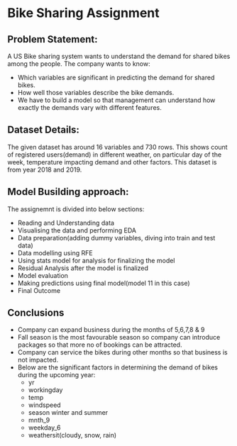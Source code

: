 # Bike Sharing Assignment
> 
## Problem Statement:
A US Bike sharing system wants to understand the demand for shared bikes among the people. The company wants to know:
- Which variables are significant in predicting the demand for shared bikes.
- How well those variables describe the bike demands.
- We have to build a model so that management can understand how exactly the demands vary with different features.

## Dataset Details:
The given dataset has around 16 variables and 730 rows. This shows count of registered users(demand) in different weather, on particular day of the week, temperature impacting demand and other factors. This dataset is from year 2018 and 2019.
<!-- You can include any other section that is pertinent to your problem -->

## Model Busilding approach:
The assignemnt is divided into below sections:
- Reading and Understanding data
- Visualising the data and performing EDA
- Data preparation(adding dummy variables, diving into train and test data)
- Data modelling using RFE
- Using stats model for analysis for finalizing the model
- Residual Analysis after the model is finalized
- Model evaluation
- Making predictions using final model(model 11 in this case)
- Final Outcome

<!-- You don't have to answer all the questions - just the ones relevant to your project. -->

## Conclusions
- Company can expand business during the months of 5,6,7,8 & 9
- Fall season is the most favourable season so company can introduce packages so that more no of bookings can be attracted.
- Company can service the bikes during other months so that business is not impacted.
- Below are the significant factors in determining the demand of bikes during the upcoming year:
  - yr
  - workingday
  - temp
  - windspeed
  - season winter and summer
  - mnth_9
  - weekday_6
  - weathersit(cloudy, snow, rain)

<!-- You don't have to answer all the questions - just the ones relevant to your project. -->



<!-- As the libraries versions keep on changing, it is recommended to mention the version of library used in this project -->


<!-- Optional -->
<!-- ## License -->
<!-- This project is open source and available under the [... License](). -->

<!-- You don't have to include all sections - just the one's relevant to your project -->
